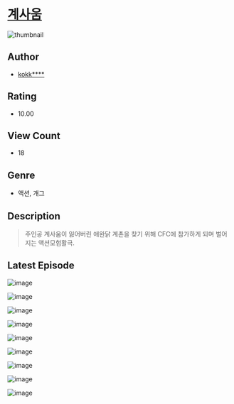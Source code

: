 # [계사움](https://comic.naver.com/bestChallenge/list?titleId=810361)
![thumbnail](https://image-comic.pstatic.net/user_contents_data/challenge_comic/2023/05/23/361019/upload_3544669577184634164_480x623.jpeg)

## Author
- [kokk****](https://comic.naver.com/artistTitle?id=361019)

## Rating
- 10.00

## View Count
- 18

## Genre
- 액션, 개그

## Description
> 주인공 계사움이 잃어버린 애완닭 계촌을 찾기 위해 CFC에 참가하게 되며 벌어지는 액션모험활극.


## Latest Episode
![image](https://image-comic.pstatic.net/user_contents_data/challenge_comic/2023/05/23/361019/upload_3688508805843660851.jpeg)

![image](https://image-comic.pstatic.net/user_contents_data/challenge_comic/2023/05/23/361019/upload_3558183700337866598.jpeg)

![image](https://image-comic.pstatic.net/user_contents_data/challenge_comic/2023/05/23/361019/upload_3703144584788259379.jpeg)

![image](https://image-comic.pstatic.net/user_contents_data/challenge_comic/2023/05/23/361019/upload_7076112016547853110.jpeg)

![image](https://image-comic.pstatic.net/user_contents_data/challenge_comic/2023/05/23/361019/upload_7004566803605436259.jpeg)

![image](https://image-comic.pstatic.net/user_contents_data/challenge_comic/2023/05/23/361019/upload_4121465684930093878.jpeg)

![image](https://image-comic.pstatic.net/user_contents_data/challenge_comic/2023/05/23/361019/upload_7233402445479097648.jpeg)

![image](https://image-comic.pstatic.net/user_contents_data/challenge_comic/2023/05/23/361019/upload_7220789969222447926.jpeg)

![image](https://image-comic.pstatic.net/user_contents_data/challenge_comic/2023/05/23/361019/upload_7377287848626709091.jpeg)
